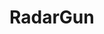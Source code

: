 # RadarGun

<Description>

<Execution generell>

<Execution via command line>

<Usage as Dependency>

<Declaration of Asertions>

<Machine Identification>
